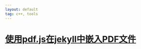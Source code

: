 ```yaml
---
layout: default
tag: c++, tools
---
```


[使用pdf.js在jekyll中嵌入PDF文件](/pdf_posts/核密度估计的概念与实验.pdf)
====

